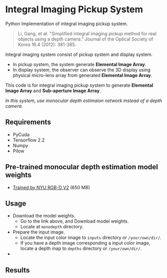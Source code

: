 # Integral Imaging Pickup System
Python Implementation of integral imaging pickup system.
> Li, Gang, et al. "Simplified integral imaging pickup method for real objects using a depth camera." Journal of the Optical Society of Korea 16.4 (2012): 381-385.

Integral imaging system consist of pickup system and display system.   
- In pickup system, the system generate **Elemental Image Array**.
- In display system, the observer can observe the 3D display using physical micro-lens array from generated **Elemental Image Array**.

This code is for integral imaging pickup system to generate **Elemental Image Array** and **Sub-aperture Image Array**.   
   
_In this system, use monocular depth estimaion network instead of a depth camera._

## Requirements
- PyCuda
- Tensorflow 2.2
- Numpy
- Pilow

## Pre-trained monocular depth estimation model weights
* [Trained by NYU RGB-D V2](https://drive.google.com/uc?export=download&id=1k8McRE2vOtrkHmG9ZU6Cd-IUDtr2Fbbv) (650 MB)

## Usage
- Download the model weights.
    - Go to the link above, and Download model weights.
    - Locate at `monodepth` directory.
- Prepare the input image.
    - Locate the input color image to `inputs` directory or `/your/own/dir/`.
    - If you have a depth image corresponding a input color image,   
      locate a depth map to `depths` directory or `/your/own/dir/`.
- 
    
## Results
<!-- <p align="center"><img src="https://user-images.githubusercontent.com/55485826/127944218-2c72c094-2bc6-4b15-8241-f7e36e25dbde.png"></p> -->